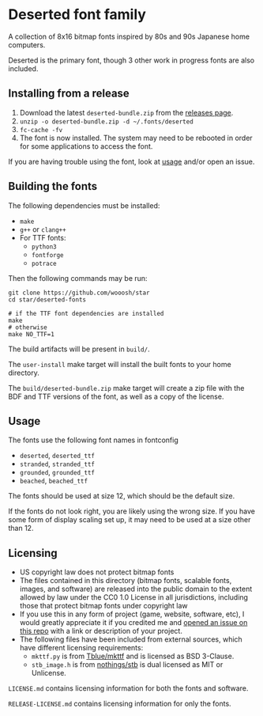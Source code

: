 # Deserted font family
A collection of 8x16 bitmap fonts inspired by 80s and 90s Japanese home computers.

Deserted is the primary font, though 3 other work in progress fonts are also included. 

## Installing from a release

1. Download the latest `deserted-bundle.zip` from the [releases page](https://github.com/wooosh/star/releases).
2. `unzip -o deserted-bundle.zip -d ~/.fonts/deserted`
3. `fc-cache -fv`
4. The font is now installed. The system may need to be rebooted in order for some applications to access the font.

If you are having trouble using the font, look at [usage](#usage) and/or open an issue.

## Building the fonts

The following dependencies must be installed:

* `make`
* `g++` or `clang++`
* For TTF fonts:
  * `python3`
  * `fontforge`
  * `potrace`

Then the following commands may be run:

```shell
git clone https://github.com/wooosh/star
cd star/deserted-fonts

# if the TTF font dependencies are installed
make
# otherwise
make NO_TTF=1
```

The build artifacts will be present in `build/`.

The `user-install` make target will install the built fonts to your home directory.

The `build/deserted-bundle.zip` make target will create a zip file with the BDF and TTF versions of the font, as well as a copy of the license.

## Usage

The fonts use the following font names in fontconfig

* `deserted`, `deserted_ttf`
* `stranded`, `stranded_ttf`
* `grounded`, `grounded_ttf`
* `beached`, `beached_ttf`

The fonts should be used at size 12, which should be the default size.

If the fonts do not look right, you are likely using the wrong size. If you have some form of display scaling set up, it may need to be used at a size other than 12.

## Licensing

* US copyright law does not protect bitmap fonts
* The files contained in this directory (bitmap fonts, scalable fonts, images, and software) are released into the public domain to the extent allowed by law under the CC0 1.0 License in all jurisdictions, including those that protect bitmap fonts under copyright law
* If you use this in any form of project (game, website, software, etc), I would greatly appreciate it if you credited me and [opened an issue on this repo](https://github.com/wooosh/star/issues/new) with a link or description of your project.
* The following files have been included from external sources, which have different licensing requirements:
  * `mkttf.py` is from [Tblue/mkttf](https://github.com/Tblue/mkttf) and is licensed as BSD 3-Clause.
  * `stb_image.h` is from [nothings/stb](https://github.com/nothings/stb) is dual licensed as MIT or Unlicense.

`LICENSE.md` contains licensing information for both the fonts and software.

`RELEASE-LICENSE.md` contains licensing information for only the fonts.